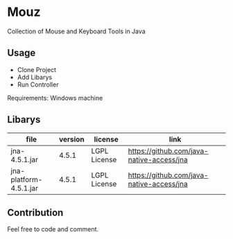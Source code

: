 # Mouz
Collection of Mouse and Keyboard Tools in Java

Usage
---
- Clone Project
- Add Libarys
- Run Controller

Requirements: Windows machine

Libarys
---
| file | version | license | link |
|---|---|---|---|
| jna-4.5.1.jar | 4.5.1 | LGPL License | https://github.com/java-native-access/jna |
| jna-platform-4.5.1.jar | 4.5.1 | LGPL License | https://github.com/java-native-access/jna |

Contribution
---
Feel free to code and comment.

